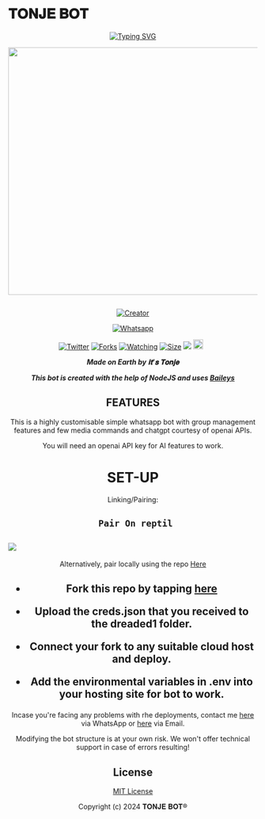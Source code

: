 # 𝐓𝐎𝐍𝐉𝐄 𝐁𝐎𝐓
<div align="center">
<a href="https://git.io/typing-svg"><img src="https://readme-typing-svg.demolab.com?font=Black+Ops+One&size=50&pause=1000&color=1BAFBAFF&center=true&width=910&height=100&lines=𝐓𝐎𝐍𝐉𝐄+𝐁𝐎𝐓;A+WHATSAPP+BOT;CREATED+BY+𝐢𝐭'𝐬+𝐓𝐨𝐧𝐣𝐞" alt="Typing SVG" /></a>
  </p>
  
<p align="center">
<img src="https://telegra.ph/file/873f7994874e279bd0e55.png" width="650" height="500"/>
</p>
<p align="center">
  <a href="#"><img src="http://readme-typing-svg.herokuapp.com?color=d1fa02&center=true&vCenter=true&multiline=false&lines=𝐓𝐎𝐍𝐉𝐄-𝐁𝐎𝐓+WHATSAPP+BOT" alt="">
</p>
<p align="center">
<a href="#"><img title="Creator" src="https://img.shields.io/badge/Creator-𝐢𝐭'𝐬 𝐓𝐨𝐧𝐣𝐞-red.svg?style=for-the-badge&logo=github"></a>
</p>
<p align="center">
<a href="'https://wa.me/254113069954yoh+𝐢𝐭'𝐬 𝐓𝐨𝐧𝐣𝐞 +nishow+venye+nitadeploy+𝐓𝐨𝐧𝐣𝐞-ai'"><img title="Whatsapp" src="'https://wa.me/254113069954yoh+𝐢𝐭'𝐬 𝐓𝐨𝐧𝐣𝐞 +nishow+venye+nitadeploy+𝐓𝐨𝐧𝐣𝐞-ai'?color=green&style=flat-square"></a>
  
<a href="https://wa.me/254113069954yoh+𝐢𝐭'𝐬 𝐓𝐨𝐧𝐣𝐞"><img title="Twitter" src="https://x.com/NSirm5?s=09?color=black&style=flat-square"></a>
<a href="https://github.com/Tonje1416/TONJE-BOT/network/members"><img title="Forks" src="https://img.shields.io/github/fork/Tonje1416/TONJE-BOT?color=yellow&style=flat-square"></a>
<a href="https://github.com/Tonje1416/TONJE-BOT/watchers"><img title="Watching" src="https://img.shields.io/github/watchers/Tonje1416/TONJE-BOT?label=Watchers&color=red&style=flat-square"></a>
<a href="https://github.com/Tonje1416/TONJE-BOT/"><img title="Size" src="https://img.shields.io/github/repo-size/AlipBot/Api-Alpis?style=flat-square&color=darkred"></a>
<a href="https://hits.seeyoufarm.com"><img src="https://hits.seeyoufarm.com/api/count/incr/badge.svg?url=https://github.com/Tonje1416/TONJE-BOT/%2Fhit-counter&count_bg=%2379C83D&title_bg=%23555555&icon=probot.svg&icon_color=%2304FF00&title=hits&edge_flat=false"/></a>
<a href="https://github.com/Tonje1416/TONJE-BOT/graphs/commit-activity"><img height="20" src="https://img.shields.io/badge/Maintained-No-red.svg"></a>&nbsp;&nbsp;
</p>


***Made on Earth by 𝐢𝐭'𝐬 𝐓𝐨𝐧𝐣𝐞***


***This bot is created with the help of NodeJS and uses [Baileys](https://github.com/adiwajshing/Baileys)***

## FEATURES
This is a highly customisable simple whatsapp bot with group management features and few media commands and chatgpt courtesy of openai APIs.

You will need an openai API key for AI features to work.

# SET-UP

Linking/Pairing:


## ` Pair On reptil`
<h2 align="left">  <a href="https://replit.com/@multonny748/Pairing"><img src="https://repl.it/badge/github/quiec/whatsasena" />
</a>
</h2>

Alternatively, pair locally using the repo [Here](https://github.com/Fortunatusmokaya/DREADED-PAIRING)

    
<h2 align="center">   



    
<h2 align="center">   

- Fork this repo by tapping  [here](https://github.com/Tonje1416/TONJE-BOT/fork)


- Upload the creds.json that you received to the dreaded1 folder.

- Connect your fork to any suitable cloud host and deploy.

- Add the environmental variables in .env into your hosting site for bot to work.
</h2>
 
     

    
 



Incase you're facing any problems with rhe deployments, contact me  [here](https://wa.me/254113069954) via WhatsApp or [here](multonny748@gmail.com) via Email.

Modifying the bot structure is at your own risk. We won't offer technical support in case of errors resulting!


## License

[MIT License](https://https://github.com/drexmose/Cdrex-ai/blob/main/LICENSE)

Copyright (c) 2024 𝐓𝐎𝐍𝐉𝐄 𝐁𝐎𝐓®

